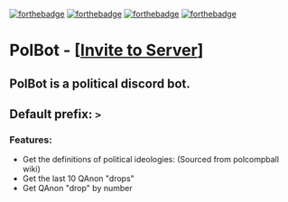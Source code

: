 [![forthebadge](https://forthebadge.com/images/badges/contains-technical-debt.svg)](https://forthebadge.com)
[![forthebadge](https://forthebadge.com/images/badges/made-with-python.svg)](https://forthebadge.com)
[![forthebadge](https://forthebadge.com/images/badges/you-didnt-ask-for-this.svg)](https://forthebadge.com)
[![forthebadge](https://forthebadge.com/images/badges/built-with-love.svg)](https://forthebadge.com)

# PolBot - \[[Invite to Server](https://discord.com/oauth2/authorize?client_id=749709794838970409&scope=bot&permissions=1073802304)\]

## PolBot is a political discord bot.
## Default prefix: `>`

### Features:
 - Get the definitions of political ideologies: (Sourced from polcompball wiki)
 - Get the last 10 QAnon "drops"
 - Get QAnon "drop" by number
